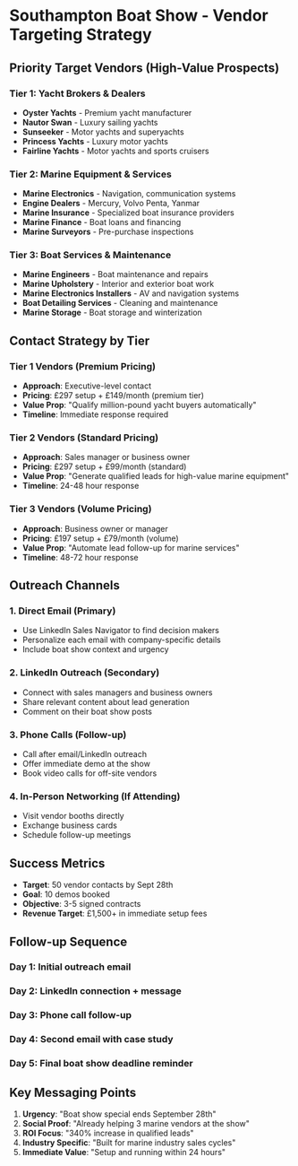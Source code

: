 # Southampton Boat Show - Vendor Targeting Strategy

## Priority Target Vendors (High-Value Prospects)

### **Tier 1: Yacht Brokers & Dealers**

- **Oyster Yachts** - Premium yacht manufacturer
- **Nautor Swan** - Luxury sailing yachts
- **Sunseeker** - Motor yachts and superyachts
- **Princess Yachts** - Luxury motor yachts
- **Fairline Yachts** - Motor yachts and sports cruisers

### **Tier 2: Marine Equipment & Services**

- **Marine Electronics** - Navigation, communication systems
- **Engine Dealers** - Mercury, Volvo Penta, Yanmar
- **Marine Insurance** - Specialized boat insurance providers
- **Marine Finance** - Boat loans and financing
- **Marine Surveyors** - Pre-purchase inspections

### **Tier 3: Boat Services & Maintenance**

- **Marine Engineers** - Boat maintenance and repairs
- **Marine Upholstery** - Interior and exterior boat work
- **Marine Electronics Installers** - AV and navigation systems
- **Boat Detailing Services** - Cleaning and maintenance
- **Marine Storage** - Boat storage and winterization

## Contact Strategy by Tier

### **Tier 1 Vendors (Premium Pricing)**

- **Approach**: Executive-level contact
- **Pricing**: £297 setup + £149/month (premium tier)
- **Value Prop**: "Qualify million-pound yacht buyers automatically"
- **Timeline**: Immediate response required

### **Tier 2 Vendors (Standard Pricing)**

- **Approach**: Sales manager or business owner
- **Pricing**: £297 setup + £99/month (standard)
- **Value Prop**: "Generate qualified leads for high-value marine equipment"
- **Timeline**: 24-48 hour response

### **Tier 3 Vendors (Volume Pricing)**

- **Approach**: Business owner or manager
- **Pricing**: £197 setup + £79/month (volume)
- **Value Prop**: "Automate lead follow-up for marine services"
- **Timeline**: 48-72 hour response

## Outreach Channels

### **1. Direct Email** (Primary)

- Use LinkedIn Sales Navigator to find decision makers
- Personalize each email with company-specific details
- Include boat show context and urgency

### **2. LinkedIn Outreach** (Secondary)

- Connect with sales managers and business owners
- Share relevant content about lead generation
- Comment on their boat show posts

### **3. Phone Calls** (Follow-up)

- Call after email/LinkedIn outreach
- Offer immediate demo at the show
- Book video calls for off-site vendors

### **4. In-Person Networking** (If Attending)

- Visit vendor booths directly
- Exchange business cards
- Schedule follow-up meetings

## Success Metrics

- **Target**: 50 vendor contacts by Sept 28th
- **Goal**: 10 demos booked
- **Objective**: 3-5 signed contracts
- **Revenue Target**: £1,500+ in immediate setup fees

## Follow-up Sequence

### **Day 1**: Initial outreach email

### **Day 2**: LinkedIn connection + message

### **Day 3**: Phone call follow-up

### **Day 4**: Second email with case study

### **Day 5**: Final boat show deadline reminder

## Key Messaging Points

1. **Urgency**: "Boat show special ends September 28th"
2. **Social Proof**: "Already helping 3 marine vendors at the show"
3. **ROI Focus**: "340% increase in qualified leads"
4. **Industry Specific**: "Built for marine industry sales cycles"
5. **Immediate Value**: "Setup and running within 24 hours"

